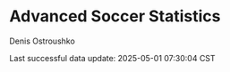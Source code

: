 # Advanced Soccer Statistics
Denis Ostroushko

<!-- gfm -->

Last successful data update: 2025-05-01 07:30:04 CST
